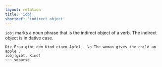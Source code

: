 ```yaml
---
layout: relation
title: 'iobj'
shortdef: 'indirect object'
---
```


`iobj` marks a noun phrase that is the indirect object of a verb. The indirect object is in dative case.

~~~ sdparse
Die Frau gibt dem Kind einen Apfel . \n The woman gives the child an apple .
iobj(gibt, Kind)
~~~ sdparse

